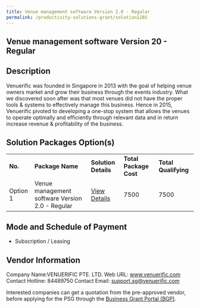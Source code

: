 ```yaml
---
title: Venue management software Version 2.0 - Regular
permalink: /productivity-solutions-grant/solution1285
---
```


## Venue management software Version 20 - Regular

## Description

Venuerific was founded in Singapore in 2013 with the goal of helping venue owners market and grow their business through the events industry. What we discovered soon after was that most venues did not have the proper tools & systems to effectively manage this business. Hence in 2015, Venuerific pivoted to developing a one-stop system that allows the venues to operate optimally and efficiently through relevant data and in return increase revenue & profitability of the business.

## Solution Packages Option(s)

<table>
<tr>
<td><b>No.</b></td>
<td><b>Package Name</b></td>
<td><b>Solution Details</b></td>
<td><b>Total Package Cost</b></td>
<td><b>Total Qualifying</b></td>
</tr>
<tr>
<td>Option 1</td>
<td>Venue management software Version 2.0 - Regular</td>
<td><a href='https://www.gobusiness.gov.sg/images/psg/Desensitised_Venuerific_Annex_3_CR_wef_22_July_2021.pdf'>View Details</a></td>
<td>7500</td>
<td>7500</td>
</tr>
</table>

## Mode and Schedule of Payment

 - Subscription / Leasing

## Vendor Information

 Company Name:VENUERIFIC PTE. LTD. 
Web URL: www.venuerific.com 
Contact Hotline: 84489750 
Contact Email: support.sg@venuerific.com 

Interested companies can get a quotation from the pre-approved vendor, before applying for the PSG through the <a href='https://www.businessgrants.gov.sg/'>Business Grant Portal (BGP)</a>.
